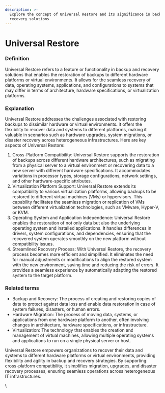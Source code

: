 ```yaml
---
description: >-
  Explore the concept of Universal Restore and its significance in backup and
  recovery solutions
---
```


# Universal Restore

### Definition

Universal Restore refers to a feature or functionality in backup and recovery solutions that enables the restoration of backups to different hardware platforms or virtual environments. It allows for the seamless recovery of data, operating systems, applications, and configurations to systems that may differ in terms of architecture, hardware specifications, or virtualization platforms.

### Explanation

Universal Restore addresses the challenges associated with restoring backups to dissimilar hardware or virtual environments. It offers the flexibility to recover data and systems to different platforms, making it valuable in scenarios such as hardware upgrades, system migrations, or disaster recovery across heterogeneous infrastructures. Here are key aspects of Universal Restore:

1. Cross-Platform Compatibility: Universal Restore supports the restoration of backups across different hardware architectures, such as migrating from a physical server to a virtual environment or recovering data to a new server with different hardware specifications. It accommodates variations in processor types, storage configurations, network settings, and other hardware-specific attributes.
2. Virtualization Platform Support: Universal Restore extends its compatibility to various virtualization platforms, allowing backups to be restored to different virtual machines (VMs) or hypervisors. This capability facilitates the seamless migration or replication of VMs between different virtualization technologies, such as VMware, Hyper-V, or KVM.
3. Operating System and Application Independence: Universal Restore enables the restoration of not only data but also the underlying operating system and installed applications. It handles differences in drivers, system configurations, and dependencies, ensuring that the recovered system operates smoothly on the new platform without compatibility issues.
4. Streamlined Recovery Process: With Universal Restore, the recovery process becomes more efficient and simplified. It eliminates the need for manual adjustments or modifications to align the restored system with the new environment, saving time and reducing the risk of errors. It provides a seamless experience by automatically adapting the restored system to the target platform.

### Related terms

* Backup and Recovery: The process of creating and restoring copies of data to protect against data loss and enable data restoration in case of system failures, disasters, or human errors.
* Hardware Migration: The process of moving data, systems, or applications from one hardware platform to another, often involving changes in architecture, hardware specifications, or infrastructure.
* Virtualization: The technology that enables the creation and management of virtual machines, allowing multiple operating systems and applications to run on a single physical server or host.

Universal Restore empowers organizations to recover their data and systems to different hardware platforms or virtual environments, providing flexibility and agility in backup and recovery strategies. By supporting cross-platform compatibility, it simplifies migration, upgrades, and disaster recovery processes, ensuring seamless operations across heterogeneous IT infrastructures.

\
